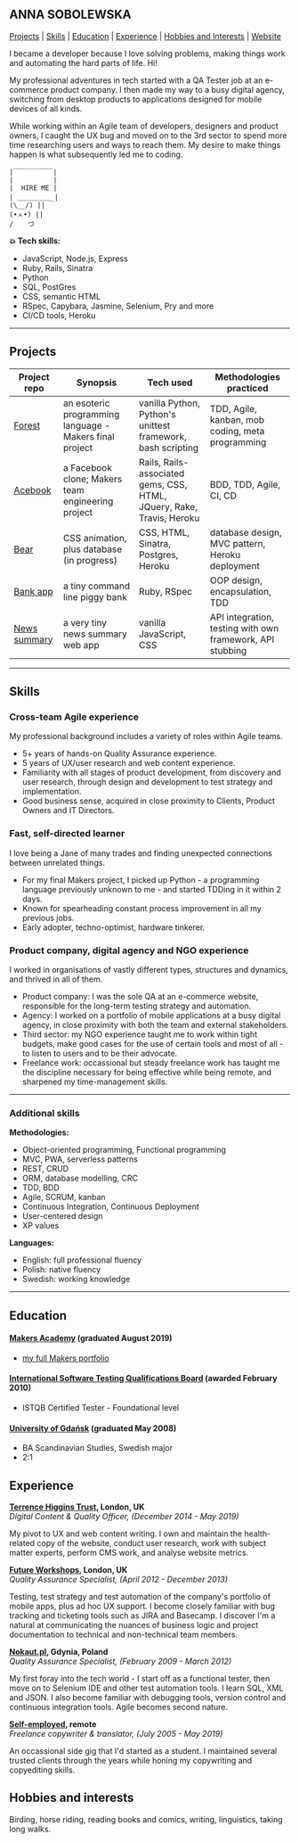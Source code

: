 ## ANNA SOBOLEWSKA

[Projects](#projects) | [Skills](#skills) | [Education](#education) | [Experience](#experience) | [Hobbies and Interests](#hobbies-and-interests) | [Website](url)

I became a developer because I love solving problems, making things work and automating the hard parts of life. Hi!  
  
My professional adventures in tech started with a QA Tester job at an e-commerce product company. I then made my way to a busy digital agency, switching from desktop products to applications designed for mobile devices of all kinds.  
  
While working within an Agile team of developers, designers and product owners, I caught the UX bug and moved on to the 3rd sector to spend more time researching users and ways to reach them. My desire to make things happen is what subsequently led me to coding. 


```
|￣￣￣￣￣￣|
|          |
|  HIRE ME |
| ＿＿＿＿＿_| 
(\__/) || 
(•ㅅ•) || 
/ 　 づ
```


**💥 Tech skills:**  
* JavaScript, Node.js, Express    
* Ruby, Rails, Sinatra   
* Python  
* SQL, PostGres
* CSS, semantic HTML 
* RSpec, Capybara, Jasmine, Selenium, Pry and more
* CI/CD tools, Heroku

---

## Projects

| Project repo | Synopsis | Tech used | Methodologies practiced |   
| --- | --- | --- | --- |  
| [Forest](https://github.com/lucianmot/f.rest) | an esoteric programming language - Makers final project | vanilla Python, Python's unittest framework, bash scripting | TDD, Agile, kanban, mob coding, meta programming |  
| [Acebook](https://github.com/bengscott2/acebook-livewire) | a Facebook clone; Makers team engineering project | Rails, Rails-associated gems, CSS, HTML, JQuery, Rake, Travis, Heroku | BDD, TDD, Agile, CI, CD |  
| [Bear](https://github.com/aniasobo/bear) | CSS animation, plus database (in progress) | CSS, HTML, Sinatra, Postgres, Heroku | database design, MVC pattern, Heroku deployment |  
| [Bank app](https://github.com/aniasobo/tech-test-bank) | a tiny command line piggy bank | Ruby, RSpec | OOP design, encapsulation, TDD |  
| [News summary](https://github.com/aniasobo/news-summary-challenge) | a very tiny news summary web app | vanilla JavaScript, CSS | API integration, testing with own framework, API stubbing |  


---

## Skills


<!-- <a href="https://sourcerer.io/aniasobo"><img src="https://img.shields.io/badge/JavaScript-144%20commits-orange.svg" alt=""></a> <a href="https://sourcerer.io/aniasobo"><img src="https://img.shields.io/badge/Ruby-348%20commits-orange.svg" alt=""></a> <a href="https://sourcerer.io/aniasobo"><img src="https://img.shields.io/badge/Python-56%20commits-orange.svg" alt=""></a> <a href="https://sourcerer.io/aniasobo"><img src="https://img.shields.io/badge/SQL-90%20commits-orange.svg" alt=""></a> <a href="https://sourcerer.io/aniasobo"><img src="https://img.shields.io/badge/CSS-241%20commits-orange.svg" alt=""></a> <a href="https://sourcerer.io/aniasobo"><img src="https://img.shields.io/badge/HTML-138%20commits-orange.svg" alt=""></a>   -->


### Cross-team Agile experience

My professional background includes a variety of roles within Agile teams.

- 5+ years of hands-on Quality Assurance experience.
- 5 years of UX/user research and web content experience.
- Familiarity with all stages of product development, from discovery and user research, through design and development to test strategy and implementation.
- Good business sense, acquired in close proximity to Clients, Product Owners and IT Directors.

### Fast, self-directed learner

I love being a Jane of many trades and finding unexpected connections between unrelated things.

- For my final Makers project, I picked up Python - a programming language previously unknown to me - and started TDDing in it within 2 days.
- Known for spearheading constant process improvement in all my previous jobs.
- Early adopter, techno-optimist, hardware tinkerer.

### Product company, digital agency and NGO experience

I worked in organisations of vastly different types, structures and dynamics, and thrived in all of them.

- Product company: I was the sole QA at an e-commerce website, responsible for the long-term testing strategy and automation. 
- Agency: I worked on a portfolio of mobile applications at a busy digital agency, in close proximity with both the team and external stakeholders.
- Third sector: my NGO experience taught me to work within tight budgets, make good cases for the use of certain tools and most of all - to listen to users and to be their advocate.   
- Freelance work: occassional but steady freelance work has taught me the discipline necessary for being effective while being remote, and sharpened my time-management skills.

---

### Additional skills

**Methodologies:**  
* Object-oriented programming, Functional programming 
* MVC, PWA, serverless patterns 
* REST, CRUD
* ORM, database modelling, CRC
* TDD, BDD
* Agile, SCRUM, kanban
* Continuous Integration, Continuous Deployment
* User-centered design
* XP values

**Languages:**   
  * English: full professional fluency
  * Polish: native fluency
  * Swedish: working knowledge

---

## Education

#### [Makers Academy](https://makers.tech/) (graduated August 2019)

- [my full Makers portfolio](https://github.com/aniasobo/portfolio)

#### [International Software Testing Qualifications Board](https://www.istqb.org/) (awarded February 2010) 

- ISTQB Certified Tester - Foundational level  

#### [University of Gdańsk](https://en.ug.edu.pl/) (graduated May 2008)

- BA Scandinavian Studies, Swedish major
- 2:1

## Experience

**[Terrence Higgins Trust](https://www.tht.org.uk/), London, UK**      
*Digital Content & Quality Officer, (December 2014 - May 2019)*  
  
My pivot to UX and web content writing. I own and maintain the health-related copy of the website, conduct user research, work with subject matter experts, perform CMS work, and analyse website metrics.  

**[Future Workshops](https://www.fws.io/), London, UK**    
*Quality Assurance Specialist, (April 2012 - December 2013)*   
  
Testing, test strategy and test automation of the company's portfolio of mobile apps, plus ad hoc UX support. I become closely familiar with bug tracking and ticketing tools such as JIRA and Basecamp. I discover I'm a natural at communicating the nuances of business logic and project documentation to technical and non-technical team members.  

**[Nokaut.pl](http://www.nokaut.pl/), Gdynia, Poland**    
*Quality Assurance Specialist, (February 2009 - March 2012)*  
  
My first foray into the tech world - I start off as a functional tester, then move on to Selenium IDE and other test automation tools. I learn SQL, XML and JSON. I also become familiar with debugging tools, version control and continuous integration tools. Agile becomes second nature. 

**[Self-employed](https://www.upwork.com/o/profiles/users/_~018800be9d6c5bc584/), remote**    
*Freelance copywriter & translator, (July 2005 - May 2019)*  
  
An occassional side gig that I'd started as a student. I maintained several trusted clients through the years while honing my copywriting and copyediting skills.  

  
## Hobbies and interests

Birding, horse riding, reading books and comics, writing, linguistics, taking long walks.